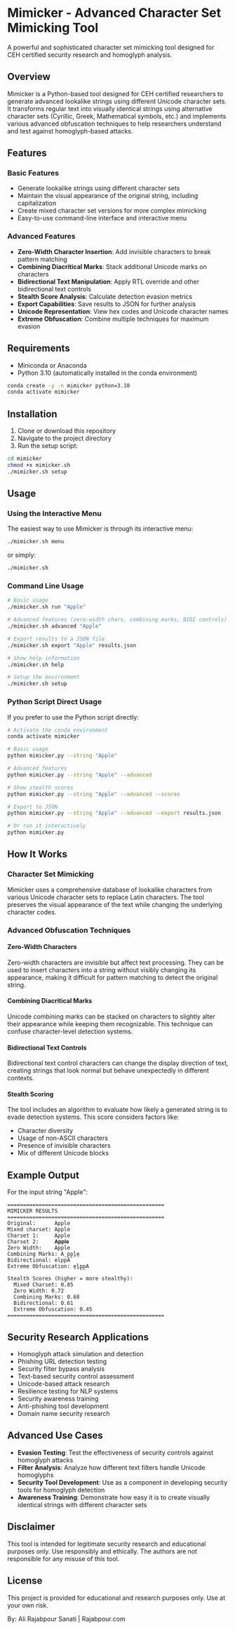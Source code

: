 # Mimicker - Advanced Character Set Mimicking Tool

A powerful and sophisticated character set mimicking tool designed for CEH certified security research and homoglyph analysis.

## Overview

Mimicker is a Python-based tool designed for CEH certified researchers to generate advanced lookalike strings using different Unicode character sets. It transforms regular text into visually identical strings using alternative character sets (Cyrillic, Greek, Mathematical symbols, etc.) and implements various advanced obfuscation techniques to help researchers understand and test against homoglyph-based attacks.

## Features

### Basic Features
- Generate lookalike strings using different character sets
- Maintain the visual appearance of the original string, including capitalization
- Create mixed character set versions for more complex mimicking
- Easy-to-use command-line interface and interactive menu

### Advanced Features
- **Zero-Width Character Insertion**: Add invisible characters to break pattern matching
- **Combining Diacritical Marks**: Stack additional Unicode marks on characters
- **Bidirectional Text Manipulation**: Apply RTL override and other bidirectional text controls
- **Stealth Score Analysis**: Calculate detection evasion metrics
- **Export Capabilities**: Save results to JSON for further analysis
- **Unicode Representation**: View hex codes and Unicode character names
- **Extreme Obfuscation**: Combine multiple techniques for maximum evasion

## Requirements

- Miniconda or Anaconda
- Python 3.10 (automatically installed in the conda environment)

```bash
conda create -y -n mimicker python=3.10
conda activate mimicker
```

## Installation

1. Clone or download this repository
2. Navigate to the project directory
3. Run the setup script:

```bash
cd mimicker
chmod +x mimicker.sh
./mimicker.sh setup
```

## Usage

### Using the Interactive Menu

The easiest way to use Mimicker is through its interactive menu:

```bash
./mimicker.sh menu
```

or simply:

```bash
./mimicker.sh
```

### Command Line Usage

```bash
# Basic usage
./mimicker.sh run "Apple"

# Advanced features (zero-width chars, combining marks, BIDI controls)
./mimicker.sh advanced "Apple"

# Export results to a JSON file
./mimicker.sh export "Apple" results.json

# Show help information
./mimicker.sh help

# Setup the environment
./mimicker.sh setup
```

### Python Script Direct Usage

If you prefer to use the Python script directly:

```bash
# Activate the conda environment
conda activate mimicker

# Basic usage
python mimicker.py --string "Apple"

# Advanced features
python mimicker.py --string "Apple" --advanced

# Show stealth scores
python mimicker.py --string "Apple" --advanced --scores

# Export to JSON
python mimicker.py --string "Apple" --advanced --export results.json

# Or run it interactively
python mimicker.py
```

## How It Works

### Character Set Mimicking
Mimicker uses a comprehensive database of lookalike characters from various Unicode character sets to replace Latin characters. The tool preserves the visual appearance of the text while changing the underlying character codes.

### Advanced Obfuscation Techniques

#### Zero-Width Characters
Zero-width characters are invisible but affect text processing. They can be used to insert characters into a string without visibly changing its appearance, making it difficult for pattern matching to detect the original string.

#### Combining Diacritical Marks
Unicode combining marks can be stacked on characters to slightly alter their appearance while keeping them recognizable. This technique can confuse character-level detection systems.

#### Bidirectional Text Controls
Bidirectional text control characters can change the display direction of text, creating strings that look normal but behave unexpectedly in different contexts.

#### Stealth Scoring
The tool includes an algorithm to evaluate how likely a generated string is to evade detection systems. This score considers factors like:
- Character diversity
- Usage of non-ASCII characters
- Presence of invisible characters
- Mix of different Unicode blocks

## Example Output

For the input string "Apple":

```
==================================================
MIMICKER RESULTS
==================================================
Original:      Apple
Mixed charset: Αpplе
Charset 1:     Αρρlе
Charset 2:     𝐀𝐩𝐩𝐥𝐞
Zero Width:    A‌p‌p‌l‌e
Combining Marks: A̲p̤p̥l̥e̤
Bidirectional: ‮Αpplе‬
Extreme Obfuscation: ‮A‌p̤‌p̥‌l̥‌e̤‬

Stealth Scores (higher = more stealthy):
  Mixed Charset: 0.85
  Zero Width: 0.72
  Combining Marks: 0.68
  Bidirectional: 0.61
  Extreme Obfuscation: 0.45
==================================================
```

## Security Research Applications

- Homoglyph attack simulation and detection
- Phishing URL detection testing
- Security filter bypass analysis
- Text-based security control assessment
- Unicode-based attack research
- Resilience testing for NLP systems
- Security awareness training
- Anti-phishing tool development
- Domain name security research

## Advanced Use Cases

- **Evasion Testing**: Test the effectiveness of security controls against homoglyph attacks
- **Filter Analysis**: Analyze how different text filters handle Unicode homoglyphs
- **Security Tool Development**: Use as a component in developing security tools for homoglyph detection
- **Awareness Training**: Demonstrate how easy it is to create visually identical strings with different character sets

## Disclaimer

This tool is intended for legitimate security research and educational purposes only. Use responsibly and ethically. The authors are not responsible for any misuse of this tool.

## License

This project is provided for educational and research purposes only. Use at your own risk. 

By: Ali Rajabpour Sanati | Rajabpour.com